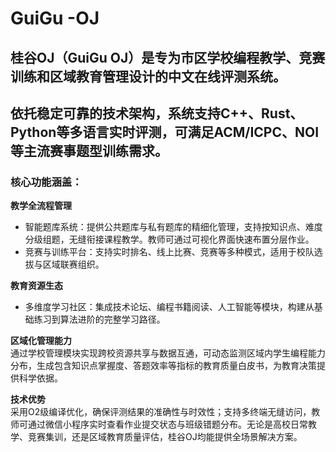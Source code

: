 # GuiGu -OJ

## 桂谷OJ（GuiGu OJ）是专为市区学校编程教学、竞赛训练和区域教育管理设计的中文在线评测系统。
## 依托稳定可靠的技术架构，系统支持C++、Rust、Python等多语言实时评测，可满足ACM/ICPC、NOI等主流赛事题型训练需求。

### 核心功能涵盖：

**教学全流程管理**  
- 智能题库系统：提供公共题库与私有题库的精细化管理，支持按知识点、难度分级组题，无缝衔接课程教学。教师可通过可视化界面快速布置分层作业。
- 竞赛与训练平台：支持实时排名、线上比赛、竞赛等多种模式，适用于校队选拔与区域联赛组织。

**教育资源生态**  
- 多维度学习社区：集成技术论坛、编程书籍阅读、人工智能等模块，构建从基础练习到算法进阶的完整学习路径。

**区域化管理能力**  
通过学校管理模块实现跨校资源共享与数据互通，可动态监测区域内学生编程能力分布，生成包含知识点掌握度、答题效率等指标的教育质量白皮书，为教育决策提供科学依据。

**技术优势**  
采用O2级编译优化，确保评测结果的准确性与时效性；支持多终端无缝访问，教师可通过微信小程序实时查看作业提交状态与班级错题分布。无论是高校日常教学、竞赛集训，还是区域教育质量评估，桂谷OJ均能提供全场景解决方案。
